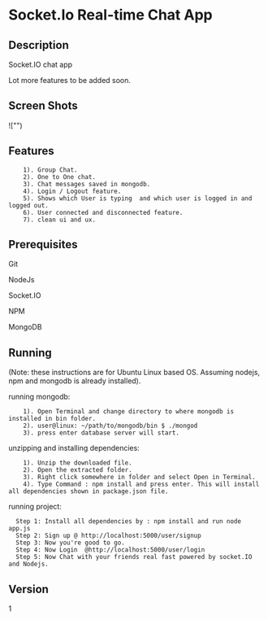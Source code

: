 # Socket.Io Real-time Chat App 


## Description
Socket.IO chat app

Lot more features to be added soon.

## Screen Shots

!["")

## Features

```
    1). Group Chat. 
    2). One to One chat.
    3). Chat messages saved in mongodb.
    4). Login / Logout feature.
    5). Shows which User is typing  and which user is logged in and logged out.
    6). User connected and disconnected feature.
    7). clean ui and ux.
 ```

## Prerequisites

Git

NodeJs

Socket.IO

NPM

MongoDB
 
## Running

(Note: these instructions are for Ubuntu Linux based OS. Assuming nodejs, npm and mongodb is already installed).

  running mongodb:
```
    1). Open Terminal and change directory to where mongodb is installed in bin folder.
    2). user@linux: ~/path/to/mongodb/bin $ ./mongod 
    3). press enter database server will start.
```
  unzipping and installing dependencies:
```
    1). Unzip the downloaded file.
    2). Open the extracted folder.
    3). Right click somewhere in folder and select Open in Terminal.
    4). Type Command : npm install and press enter. This will install all dependencies shown in package.json file.
```
  running project:
```
  Step 1: Install all dependencies by : npm install and run node app.js
  Step 2: Sign up @ http://localhost:5000/user/signup
  Step 3: Now you're good to go.
  Step 4: Now Login  @http://localhost:5000/user/login
  Step 5: Now Chat with your friends real fast powered by socket.IO and Nodejs.

```

## Version
1
